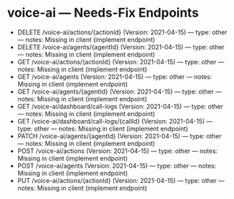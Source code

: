 # voice-ai — Needs-Fix Endpoints

- DELETE /voice-ai/actions/{actionId} (Version: 2021-04-15) — type: other — notes: Missing in client (implement endpoint)
- DELETE /voice-ai/agents/{agentId} (Version: 2021-04-15) — type: other — notes: Missing in client (implement endpoint)
- GET /voice-ai/actions/{actionId} (Version: 2021-04-15) — type: other — notes: Missing in client (implement endpoint)
- GET /voice-ai/agents (Version: 2021-04-15) — type: other — notes: Missing in client (implement endpoint)
- GET /voice-ai/agents/{agentId} (Version: 2021-04-15) — type: other — notes: Missing in client (implement endpoint)
- GET /voice-ai/dashboard/call-logs (Version: 2021-04-15) — type: other — notes: Missing in client (implement endpoint)
- GET /voice-ai/dashboard/call-logs/{callId} (Version: 2021-04-15) — type: other — notes: Missing in client (implement endpoint)
- PATCH /voice-ai/agents/{agentId} (Version: 2021-04-15) — type: other — notes: Missing in client (implement endpoint)
- POST /voice-ai/actions (Version: 2021-04-15) — type: other — notes: Missing in client (implement endpoint)
- POST /voice-ai/agents (Version: 2021-04-15) — type: other — notes: Missing in client (implement endpoint)
- PUT /voice-ai/actions/{actionId} (Version: 2021-04-15) — type: other — notes: Missing in client (implement endpoint)
